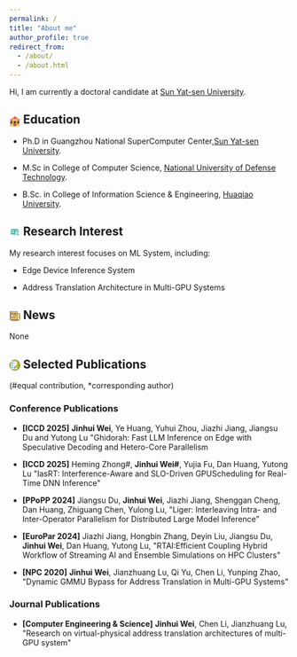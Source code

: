 ```yaml
---
permalink: /
title: "About me"
author_profile: true
redirect_from: 
  - /about/
  - /about.html
---
```


Hi, I am currently a doctoral candidate at [Sun Yat-sen University](https://sysu.edu.cn/).

<!-- ![](../image/school.png width = 5%)Education -->
<!-- <img src="../image/school.png" width="5%"> 

Education -->

<h2><img src="../image/school.png" alt="Image" style="vertical-align: middle; width: 20px; height: 20px;" /> Education</h2>

- Ph.D in Guangzhou National SuperComputer Center,[Sun Yat-sen University](https://cse.sysu.edu.cn/).

- M.Sc in College of Computer Science, [National University of Defense Technology](https://www.nudt.edu.cn/).

- B.Sc. in College of Information Science & Engineering, [Huaqiao University](https://eee.hqu.edu.cn/).

<h2> <img src="../image/direction.png" alt="Image" style="vertical-align: middle; width: 20px; height: 20px;" /> Research Interest </h2>

My research interest focuses on ML System, including:

- Edge Device Inference System

- Address Translation Architecture in Multi-GPU Systems


<h2> <img src="../image/news.png" alt="Image" style="vertical-align: middle; width: 20px; height: 20px;" /> News </h2> 

None

<h2> <img src="../image/paper_1.png" alt="Image" style="vertical-align: middle; width: 20px; height: 20px;" /> Selected Publications </h2> 
(#equal contribution, *corresponding author)

<h3> Conference Publications </h3>

- <strong>[ICCD 2025]</strong> <strong>Jinhui Wei</strong>, Ye Huang, Yuhui Zhou, Jiazhi Jiang, Jiangsu Du and Yutong Lu "Ghidorah: Fast LLM Inference on Edge with Speculative Decoding and Hetero-Core Parallelism

- <strong>[ICCD 2025]</strong> Heming Zhong#, <strong>Jinhui Wei#</strong>, Yujia Fu, Dan Huang, Yutong Lu "IasRT: Interference-Aware and SLO-Driven GPUScheduling for Real-Time DNN Inference"

- <strong>[PPoPP 2024]</strong> Jiangsu Du, <strong>Jinhui Wei</strong>, Jiazhi Jiang, Shenggan Cheng, Dan Huang, Zhiguang Chen, Yulong Lu, "Liger: Interleaving Intra- and Inter-Operator Parallelism for Distributed Large Model Inference"

- <strong>[EuroPar 2024]</strong> Jiazhi Jiang, Hongbin Zhang, Deyin Liu, Jiangsu Du, <strong>Jinhui Wei</strong>, Dan Huang, Yutong Lu, "RTAI:Efficient Coupling Hybrid Workflow of Streaming AI and Ensemble Simulations on HPC Clusters"

- <strong>[NPC 2020]</strong> <strong>Jinhui Wei</strong>, Jianzhuang Lu, Qi Yu, Chen Li, Yunping Zhao, "Dynamic GMMU Bypass for Address Translation in Multi-GPU Systems"

<h3> Journal Publications </h3>

- <strong>[Computer Engineering & Science]</strong>  <strong>Jinhui Wei</strong>, Chen Li, Jianzhuang Lu, "Research on virtual-physical address translation architectures of multi-GPU system"

<!-- The main configuration file for the site is in the base directory in [_config.yml](https://github.com/academicpages/academicpages.github.io/blob/master/_config.yml), which defines the content in the sidebars and other site-wide features. You will need to replace the default variables with ones about yourself and your site's github repository. The configuration file for the top menu is in [_data/navigation.yml](https://github.com/academicpages/academicpages.github.io/blob/master/_data/navigation.yml). For example, if you don't have a portfolio or blog posts, you can remove those items from that navigation.yml file to remove them from the header. 

Create content & metadata
------
For site content, there is one markdown file for each type of content, which are stored in directories like _publications, _talks, _posts, _teaching, or _pages. For example, each talk is a markdown file in the [_talks directory](https://github.com/academicpages/academicpages.github.io/tree/master/_talks). At the top of each markdown file is structured data in YAML about the talk, which the theme will parse to do lots of cool stuff. The same structured data about a talk is used to generate the list of talks on the [Talks page](https://academicpages.github.io/talks), each [individual page](https://academicpages.github.io/talks/2012-03-01-talk-1) for specific talks, the talks section for the [CV page](https://academicpages.github.io/cv), and the [map of places you've given a talk](https://academicpages.github.io/talkmap.html) (if you run this [python file](https://github.com/academicpages/academicpages.github.io/blob/master/talkmap.py) or [Jupyter notebook](https://github.com/academicpages/academicpages.github.io/blob/master/talkmap.ipynb), which creates the HTML for the map based on the contents of the _talks directory).

**Markdown generator**

The repository includes [a set of Jupyter notebooks](https://github.com/academicpages/academicpages.github.io/tree/master/markdown_generator
) that converts a CSV containing structured data about talks or presentations into individual markdown files that will be properly formatted for the Academic Pages template. The sample CSVs in that directory are the ones I used to create my own personal website at stuartgeiger.com. My usual workflow is that I keep a spreadsheet of my publications and talks, then run the code in these notebooks to generate the markdown files, then commit and push them to the GitHub repository.

How to edit your site's GitHub repository
------
Many people use a git client to create files on their local computer and then push them to GitHub's servers. If you are not familiar with git, you can directly edit these configuration and markdown files directly in the github.com interface. Navigate to a file (like [this one](https://github.com/academicpages/academicpages.github.io/blob/master/_talks/2012-03-01-talk-1.md) and click the pencil icon in the top right of the content preview (to the right of the "Raw | Blame | History" buttons). You can delete a file by clicking the trashcan icon to the right of the pencil icon. You can also create new files or upload files by navigating to a directory and clicking the "Create new file" or "Upload files" buttons. 

Example: editing a markdown file for a talk
![Editing a markdown file for a talk](/images/editing-talk.png)

For more info
------
More info about configuring Academic Pages can be found in [the guide](https://academicpages.github.io/markdown/), the [growing wiki](https://github.com/academicpages/academicpages.github.io/wiki), and you can always [ask a question on GitHub](https://github.com/academicpages/academicpages.github.io/discussions). The [guides for the Minimal Mistakes theme](https://mmistakes.github.io/minimal-mistakes/docs/configuration/) (which this theme was forked from) might also be helpful. -->
